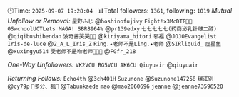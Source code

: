 🕒Time: `2025-09-07 19:28:04 `
📊Total followers: `1361`, following: `1019`
*Mutual Unfollow or Removal:*
`星野ふじ` @`hoshinofujivy`
`Fight!x3McDTΣ💊🍵0SwchoolUCTLets MAGA! SBR8964%` @`pr139edxy`
`七七七七七(药商泌乳针雌二醇)` @`qiqibushibendan`
`波奇酱哭哭🥺🥺` @`kiriyama_hitori`
`邪福` @`JOJOEvangelist`
`Iris-de-luce` @`2_A_L_Iris_Z`
`Ring.✦老师不是Ling.✦老师` @`SIRliquid_`
`虛星鱼` @`xuxingyu514`
`雯老师不是吻老师🏳️‍⚧️🍥` @`FGfr_218`

*One-Way Unfollowers:*
`VK2VCU BG5VCU AK6CU Qiuyuair` @`qiuyuair`

*Returning Follows:*
`Echo4th` @`3ch4O1H`
`Suzunone` @`Suzunone147258`
`璟江别` @`cy79p`
`🍁多分、楓💊` @`Tabunkaede`
`mao` @`mao2060696`
`jeanne` @`jeanne73596520`
